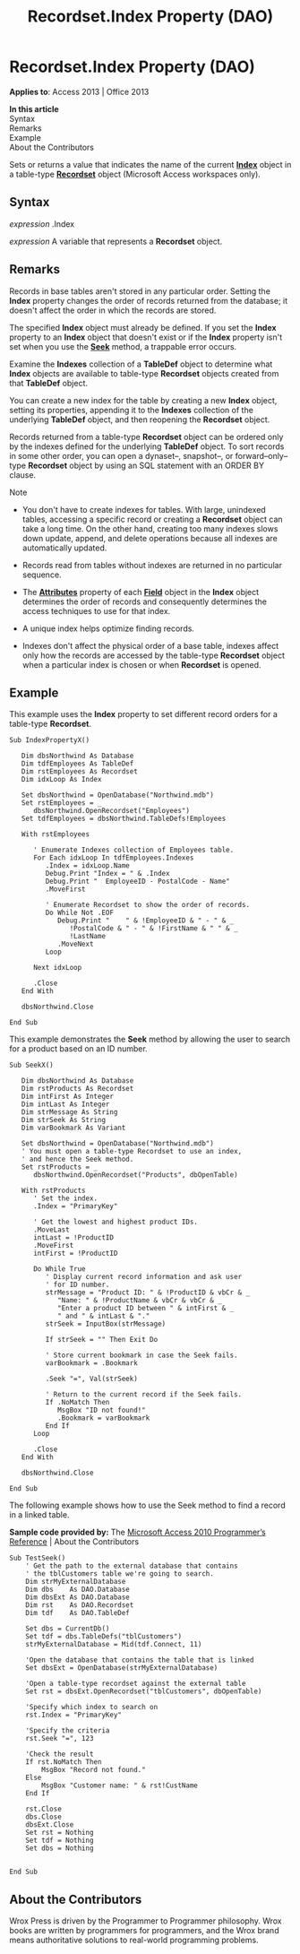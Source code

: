 ﻿---
title: Recordset.Index Property (DAO)
TOCTitle: Index Property
ms:assetid: 54626de0-eb51-31f2-bf24-e29cbfbbaa02
ms:mtpsurl: https://msdn.microsoft.com/en-us/library/Ff194103(v=office.15)
ms:contentKeyID: 48544895
ms.date: 09/18/2015
mtps_version: v=office.15
f1_keywords:
- dao360.chm1052906
f1_categories:
- Office.Version=v15
---

# Recordset.Index Property (DAO)


**Applies to**: Access 2013 | Office 2013

**In this article**  
Syntax  
Remarks  
Example  
About the Contributors  

Sets or returns a value that indicates the name of the current **[Index](index-object-dao.md)** object in a table-type **[Recordset](recordset-object-dao.md)** object (Microsoft Access workspaces only).

## Syntax

*expression* .Index

*expression* A variable that represents a **Recordset** object.

## Remarks

Records in base tables aren't stored in any particular order. Setting the **Index** property changes the order of records returned from the database; it doesn't affect the order in which the records are stored.

The specified **Index** object must already be defined. If you set the **Index** property to an **Index** object that doesn't exist or if the **Index** property isn't set when you use the **[Seek](recordset-seek-method-dao.md)** method, a trappable error occurs.

Examine the **Indexes** collection of a **TableDef** object to determine what **Index** objects are available to table-type **Recordset** objects created from that **TableDef** object.

You can create a new index for the table by creating a new **Index** object, setting its properties, appending it to the **Indexes** collection of the underlying **TableDef** object, and then reopening the **Recordset** object.

Records returned from a table-type **Recordset** object can be ordered only by the indexes defined for the underlying **TableDef** object. To sort records in some other order, you can open a dynaset–, snapshot–, or forward–only–type **Recordset** object by using an SQL statement with an ORDER BY clause.


> [!NOTE]
> <UL>
> <LI>
> <P>You don't have to create indexes for tables. With large, unindexed tables, accessing a specific record or creating a <STRONG>Recordset</STRONG> object can take a long time. On the other hand, creating too many indexes slows down update, append, and delete operations because all indexes are automatically updated.</P>
> <LI>
> <P>Records read from tables without indexes are returned in no particular sequence.</P>
> <LI>
> <P>The <STRONG><A href="field-attributes-property-dao.md">Attributes</A></STRONG> property of each <STRONG><A href="field-object-dao.md">Field</A></STRONG> object in the <STRONG>Index</STRONG> object determines the order of records and consequently determines the access techniques to use for that index.</P>
> <LI>
> <P>A unique index helps optimize finding records.</P>
> <LI>
> <P>Indexes don't affect the physical order of a base table, indexes affect only how the records are accessed by the table-type <STRONG>Recordset</STRONG> object when a particular index is chosen or when <STRONG>Recordset</STRONG> is opened.</P></LI></UL>



## Example

This example uses the **Index** property to set different record orders for a table-type **Recordset**.

    Sub IndexPropertyX() 
     
       Dim dbsNorthwind As Database 
       Dim tdfEmployees As TableDef 
       Dim rstEmployees As Recordset 
       Dim idxLoop As Index 
     
       Set dbsNorthwind = OpenDatabase("Northwind.mdb") 
       Set rstEmployees = _ 
          dbsNorthwind.OpenRecordset("Employees") 
       Set tdfEmployees = dbsNorthwind.TableDefs!Employees 
     
       With rstEmployees 
     
          ' Enumerate Indexes collection of Employees table. 
          For Each idxLoop In tdfEmployees.Indexes 
             .Index = idxLoop.Name 
             Debug.Print "Index = " & .Index 
             Debug.Print "  EmployeeID - PostalCode - Name" 
             .MoveFirst 
     
             ' Enumerate Recordset to show the order of records. 
             Do While Not .EOF 
                Debug.Print "    " & !EmployeeID & " - " & _ 
                   !PostalCode & " - " & !FirstName & " " & _ 
                   !LastName 
                .MoveNext 
             Loop 
     
          Next idxLoop 
     
          .Close 
       End With 
     
       dbsNorthwind.Close 
     
    End Sub 

This example demonstrates the **Seek** method by allowing the user to search for a product based on an ID number.

    Sub SeekX() 
     
       Dim dbsNorthwind As Database 
       Dim rstProducts As Recordset 
       Dim intFirst As Integer 
       Dim intLast As Integer 
       Dim strMessage As String 
       Dim strSeek As String 
       Dim varBookmark As Variant 
     
       Set dbsNorthwind = OpenDatabase("Northwind.mdb") 
       ' You must open a table-type Recordset to use an index,  
       ' and hence the Seek method. 
       Set rstProducts = _ 
          dbsNorthwind.OpenRecordset("Products", dbOpenTable) 
     
       With rstProducts 
          ' Set the index. 
          .Index = "PrimaryKey" 
     
          ' Get the lowest and highest product IDs. 
          .MoveLast 
          intLast = !ProductID 
          .MoveFirst 
          intFirst = !ProductID 
     
          Do While True 
             ' Display current record information and ask user  
             ' for ID number. 
             strMessage = "Product ID: " & !ProductID & vbCr & _ 
                "Name: " & !ProductName & vbCr & vbCr & _ 
                "Enter a product ID between " & intFirst & _ 
                " and " & intLast & "." 
             strSeek = InputBox(strMessage) 
     
             If strSeek = "" Then Exit Do 
     
             ' Store current bookmark in case the Seek fails. 
             varBookmark = .Bookmark 
     
             .Seek "=", Val(strSeek) 
     
             ' Return to the current record if the Seek fails. 
             If .NoMatch Then 
                MsgBox "ID not found!" 
                .Bookmark = varBookmark 
             End If 
          Loop 
     
          .Close 
       End With 
     
       dbsNorthwind.Close 
     
    End Sub 

The following example shows how to use the Seek method to find a record in a linked table.

**Sample code provided by:** The [Microsoft Access 2010 Programmer’s Reference](http://www.wrox.com/wileycda/wroxtitle/access-2010-programmer-s-reference.productcd-0470591668.html) | About the Contributors

    Sub TestSeek()
        ' Get the path to the external database that contains
        ' the tblCustomers table we're going to search.
        Dim strMyExternalDatabase
        Dim dbs    As DAO.Database
        Dim dbsExt As DAO.Database
        Dim rst    As DAO.Recordset
        Dim tdf    As DAO.TableDef
        
        Set dbs = CurrentDb()
        Set tdf = dbs.TableDefs("tblCustomers")
        strMyExternalDatabase = Mid(tdf.Connect, 11)
        
        'Open the database that contains the table that is linked
        Set dbsExt = OpenDatabase(strMyExternalDatabase)
        
        'Open a table-type recordset against the external table
        Set rst = dbsExt.OpenRecordset("tblCustomers", dbOpenTable)
        
        'Specify which index to search on
        rst.Index = "PrimaryKey"
        
        'Specify the criteria
        rst.Seek "=", 123
        
        'Check the result
        If rst.NoMatch Then
            MsgBox "Record not found."
        Else
            MsgBox "Customer name: " & rst!CustName
        End If
        
        rst.Close
        dbs.Close
        dbsExt.Close
        Set rst = Nothing
        Set tdf = Nothing
        Set dbs = Nothing
        
        
    End Sub

## About the Contributors

Wrox Press is driven by the Programmer to Programmer philosophy. Wrox books are written by programmers for programmers, and the Wrox brand means authoritative solutions to real-world programming problems.

